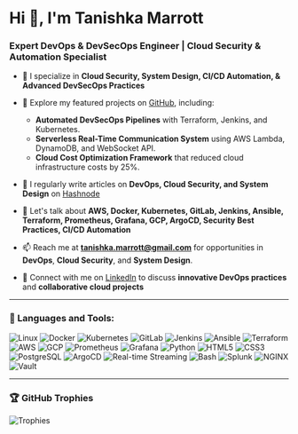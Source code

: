 # Hi 👋, I'm Tanishka Marrott

### Expert DevOps & DevSecOps Engineer | Cloud Security & Automation Specialist

- 🌱 I specialize in **Cloud Security, System Design, CI/CD Automation, & Advanced DevSecOps Practices**

- 💼 Explore my featured projects on [GitHub](https://github.com/TanishkaMarrott?tab=repositories), including:
   - **Automated DevSecOps Pipelines** with Terraform, Jenkins, and Kubernetes.
   - **Serverless Real-Time Communication System** using AWS Lambda, DynamoDB, and WebSocket API.
   - **Cloud Cost Optimization Framework** that reduced cloud infrastructure costs by 25%.

- 📝 I regularly write articles on **DevOps, Cloud Security, and System Design** on [Hashnode](https://cloud-design-diaries.hashnode.dev/)

- 💬 Let's talk about **AWS, Docker, Kubernetes, GitLab, Jenkins, Ansible, Terraform, Prometheus, Grafana, GCP, ArgoCD, Security Best Practices, CI/CD Automation**

- 📫 Reach me at **[tanishka.marrott@gmail.com](mailto:tanishka.marrott@gmail.com)** for opportunities in **DevOps**, **Cloud Security**, and **System Design**.

- 🔗 Connect with me on [LinkedIn](https://www.linkedin.com/in/tanishka-marrott/) to discuss **innovative DevOps practices** and **collaborative cloud projects**

---

### 🔧 Languages and Tools:

![Linux](https://img.shields.io/badge/Linux-FCC624?style=for-the-badge&logo=linux&logoColor=black)
![Docker](https://img.shields.io/badge/Docker-2496ED?style=for-the-badge&logo=docker&logoColor=white)
![Kubernetes](https://img.shields.io/badge/Kubernetes-326CE5?style=for-the-badge&logo=kubernetes&logoColor=white)
![GitLab](https://img.shields.io/badge/GitLab-FC6D26?style=for-the-badge&logo=gitlab&logoColor=white)
![Jenkins](https://img.shields.io/badge/Jenkins-D24939?style=for-the-badge&logo=jenkins&logoColor=white)
![Ansible](https://img.shields.io/badge/Ansible-EE0000?style=for-the-badge&logo=ansible&logoColor=white)
![Terraform](https://img.shields.io/badge/Terraform-623CE4?style=for-the-badge&logo=terraform&logoColor=white)
![AWS](https://img.shields.io/badge/Amazon_AWS-232F3E?style=for-the-badge&logo=amazon-aws&logoColor=white)
![GCP](https://img.shields.io/badge/GCP-4285F4?style=for-the-badge&logo=google-cloud&logoColor=white)
![Prometheus](https://img.shields.io/badge/Prometheus-E6522C?style=for-the-badge&logo=prometheus&logoColor=white)
![Grafana](https://img.shields.io/badge/Grafana-F46800?style=for-the-badge&logo=grafana&logoColor=white)
![Python](https://img.shields.io/badge/Python-3776AB?style=for-the-badge&logo=python&logoColor=white)
![HTML5](https://img.shields.io/badge/HTML5-E34F26?style=for-the-badge&logo=html5&logoColor=white)
![CSS3](https://img.shields.io/badge/CSS3-1572B6?style=for-the-badge&logo=css3&logoColor=white)
![PostgreSQL](https://img.shields.io/badge/PostgreSQL-336791?style=for-the-badge&logo=postgresql&logoColor=white)
![ArgoCD](https://img.shields.io/badge/ArgoCD-FF9E0F?style=for-the-badge&logo=argo&logoColor=white)
![Real-time Streaming](https://img.shields.io/badge/Real--time_Streaming-0A66C2?style=for-the-badge&logo=data&logoColor=white)
![Bash](https://img.shields.io/badge/Bash-4EAA25?style=for-the-badge&logo=gnu-bash&logoColor=white)
![Splunk](https://img.shields.io/badge/Splunk-000000?style=for-the-badge&logo=splunk&logoColor=white)
![NGINX](https://img.shields.io/badge/NGINX-009639?style=for-the-badge&logo=nginx&logoColor=white)
![Vault](https://img.shields.io/badge/Vault-6E4C41?style=for-the-badge&logo=vault&logoColor=white)

---

### 🏆 GitHub Trophies
![Trophies](https://github-profile-trophy.vercel.app/?username=TanishkaMarrott&theme=radical)

